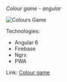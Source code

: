*Colour game - angular*

![Colours Game](https://res.cloudinary.com/duo6ruqkc/image/upload/v1547298311/ng_u8ley0.png)

Technologies:

*   Angular 6
*   Firebase
*   Ngrx
*   PWA

Link: [Colour game](https://colour-game.surge.sh)

